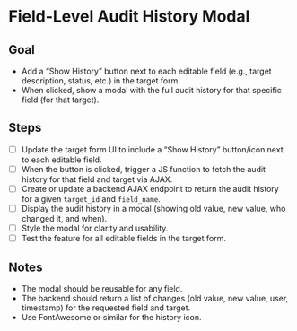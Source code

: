 # Field-Level Audit History Modal

## Goal
- Add a “Show History” button next to each editable field (e.g., target description, status, etc.) in the target form.
- When clicked, show a modal with the full audit history for that specific field (for that target).

## Steps

- [ ] Update the target form UI to include a “Show History” button/icon next to each editable field.
- [ ] When the button is clicked, trigger a JS function to fetch the audit history for that field and target via AJAX.
- [ ] Create or update a backend AJAX endpoint to return the audit history for a given `target_id` and `field_name`.
- [ ] Display the audit history in a modal (showing old value, new value, who changed it, and when).
- [ ] Style the modal for clarity and usability.
- [ ] Test the feature for all editable fields in the target form.

## Notes
- The modal should be reusable for any field.
- The backend should return a list of changes (old value, new value, user, timestamp) for the requested field and target.
- Use FontAwesome or similar for the history icon. 